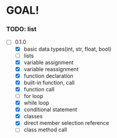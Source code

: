 # GOAL!
### TODO: list
- [ ] 0.1.0
  - [x] basic data types(int, str, float, bool)
  - [ ] lists
  - [x] variable assignment
  - [x] variable reassignment
  - [x] function declaration
  - [x] built-in function, call 
  - [x] function call 
  - [ ] for loop 
  - [x] while loop
  - [x] conditional statement
  - [x] classes
  - [x] direct member selection reference
  - [ ] class method call